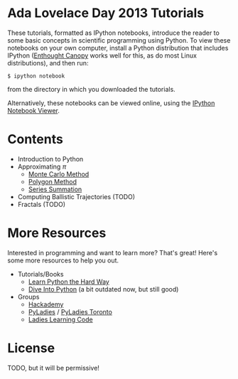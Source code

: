 Ada Lovelace Day 2013 Tutorials
===============================

These tutorials, formatted as IPython notebooks, introduce the reader to
some basic concepts in scientific programming using Python.
To view these notebooks on your own computer, install a Python distribution
that includes IPython ([Enthought Canopy](https://www.enthought.com/products/canopy/)
works well for this, as do most Linux distributions), and then run:

    $ ipython notebook
    
from the directory in which you downloaded the tutorials.

Alternatively, these notebooks can be viewed online, using the [IPython Notebook
Viewer](http://nbviewer.ipython.org/).

Contents
========

- Introduction to Python
- Approximating *π*
  - [Monte Carlo Method](http://nbviewer.ipython.org/urls/raw.github.com/cgranade/ada-lovelace-day-2013/master/Approximating%2520%25CF%2580%2520-%2520Monte%2520Carlo.ipynb)
  - [Polygon Method](http://nbviewer.ipython.org/urls/github.com/cgranade/ada-lovelace-day-2013/raw/master/Approximating%2520%25CF%2580%2520-%2520Polygons.ipynb)
  - [Series Summation](https://raw.github.com/cgranade/ada-lovelace-day-2013/master/Approximating%20%CF%80%20-%20Series%20Summation.ipynb)
- Computing Ballistic Trajectories (TODO)
- Fractals (TODO)

More Resources
==============

Interested in programming and want to learn more? That's great! Here's some more
resources to help you out.

- Tutorials/Books
  - [Learn Python the Hard Way](http://learnpythonthehardway.org/)
  - [Dive Into Python](http://www.diveintopython.net/toc/index.html) (a bit outdated now, but still good)
- Groups
  - [Hackademy](http://hackademy.ca/home)
  - [PyLadies](http://www.pyladies.com/) / [PyLadies Toronto](http://www.meetup.com/Pyladies-Toronto/)
  - [Ladies Learning Code](http://ladieslearningcode.com/)

License
=======

TODO, but it will be permissive!

